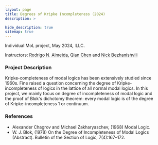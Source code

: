```yaml
---
layout: page
title: Degrees of Kripke Incompleteness (2024)
description: >

hide_description: true
sitemap: true
---
```


Individual MoL project, May 2024, ILLC.

Instructors: [Rodrigo N. Almeida](https://rodrigonalmeida.github.io/), [Qian Chen](/) and [Nick Bezhanishvili](https://staff.fnwi.uva.nl/n.bezhanishvili/)

### Project Description

Kripke-completeness of modal logics has been extensively studied since 1960s. Fine raised a question concerning the degree of Kripke-incompleteness of logics in the lattice of all normal modal logics. In this project, we mainly focus on degree of incompleteness of modal logic and the proof of Blok's dichotomy theorem: every modal logic is of the degree of Kripke-incompleteness 1 or continuum.

### References

- Alexander Chagrov and Michael Zakharyaschev, (1968) Modal Logic.
- W. J. Blok, (1978) On the Degree of Incompleteness of Modal Logics (Abstract). Bulletin of the Section of Logic, 7(4):167–172.

